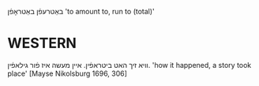 באַטרעפֿן
באַטראָפֿן
'to amount to, run to (total)'

WESTERN
========

וויא זיך האט ביטראפֿין. איין מעשה איז פֿור גילאפֿין.
'how it happened, a story took place'
[Mayse Nikolsburg 1696, 306]